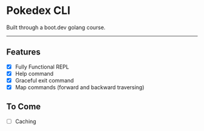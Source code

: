 # Pokedex CLI

Built through a boot.dev golang course.

---

## Features

- [x] Fully Functional REPL
- [x] Help command
- [x] Graceful exit command
- [x] Map commands (forward and backward traversing)

## To Come

- [ ] Caching
